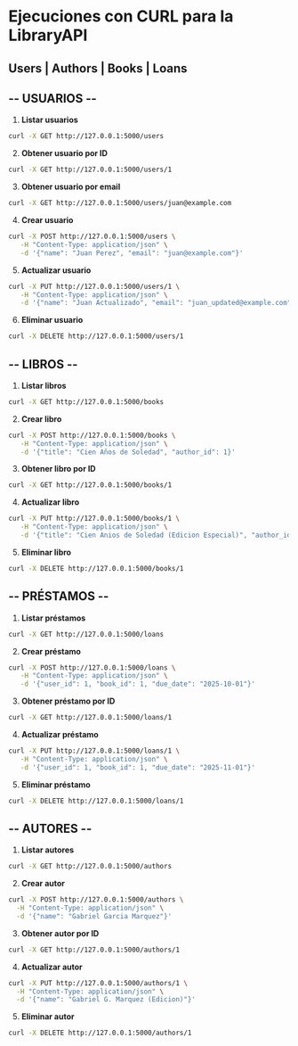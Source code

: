 # Ejecuciones con CURL para la LibraryAPI
## Users | Authors | Books | Loans

## -- USUARIOS --

1. **Listar usuarios**
```bash
curl -X GET http://127.0.0.1:5000/users
```

2. **Obtener usuario por ID**
```bash
curl -X GET http://127.0.0.1:5000/users/1
```

3. **Obtener usuario por email**
```bash
curl -X GET http://127.0.0.1:5000/users/juan@example.com
```

4. **Crear usuario**
```bash
curl -X POST http://127.0.0.1:5000/users \
   -H "Content-Type: application/json" \
   -d '{"name": "Juan Perez", "email": "juan@example.com"}'
```

5. **Actualizar usuario**
```bash
curl -X PUT http://127.0.0.1:5000/users/1 \
   -H "Content-Type: application/json" \
   -d '{"name": "Juan Actualizado", "email": "juan_updated@example.com"}'
```

6. **Eliminar usuario**
```bash
curl -X DELETE http://127.0.0.1:5000/users/1
```

## -- LIBROS --

1. **Listar libros**
```bash
curl -X GET http://127.0.0.1:5000/books
```

2. **Crear libro**
```bash
curl -X POST http://127.0.0.1:5000/books \
   -H "Content-Type: application/json" \
   -d '{"title": "Cien Años de Soledad", "author_id": 1}'
```

3. **Obtener libro por ID**
```bash
curl -X GET http://127.0.0.1:5000/books/1
```

4. **Actualizar libro**
```bash
curl -X PUT http://127.0.0.1:5000/books/1 \
   -H "Content-Type: application/json" \
   -d '{"title": "Cien Anios de Soledad (Edicion Especial)", "author_id": 1}'
```

5. **Eliminar libro**
```bash
curl -X DELETE http://127.0.0.1:5000/books/1
```
## -- PRÉSTAMOS --

1. **Listar préstamos**
```bash
curl -X GET http://127.0.0.1:5000/loans
```

2. **Crear préstamo**
```bash
curl -X POST http://127.0.0.1:5000/loans \
   -H "Content-Type: application/json" \
   -d '{"user_id": 1, "book_id": 1, "due_date": "2025-10-01"}'
```

3. **Obtener préstamo por ID**
```bash
curl -X GET http://127.0.0.1:5000/loans/1
```

4. **Actualizar préstamo**
```bash
curl -X PUT http://127.0.0.1:5000/loans/1 \
   -H "Content-Type: application/json" \
   -d '{"user_id": 1, "book_id": 1, "due_date": "2025-11-01"}'
```

5. **Eliminar préstamo**
```bash
curl -X DELETE http://127.0.0.1:5000/loans/1
```
## -- AUTORES --

1. **Listar autores**
```bash
curl -X GET http://127.0.0.1:5000/authors
```

2. **Crear autor**
```bash
curl -X POST http://127.0.0.1:5000/authors \
  -H "Content-Type: application/json" \
  -d '{"name": "Gabriel Garcia Marquez"}'
```

3. **Obtener autor por ID**
```bash
curl -X GET http://127.0.0.1:5000/authors/1
```

4. **Actualizar autor**
```bash
curl -X PUT http://127.0.0.1:5000/authors/1 \
  -H "Content-Type: application/json" \
  -d '{"name": "Gabriel G. Marquez (Edicion)"}'
```

5. **Eliminar autor**
```bash
curl -X DELETE http://127.0.0.1:5000/authors/1
```